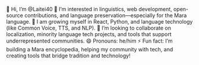 👋 Hi, I’m @Laitei40
👀 I’m interested in linguistics, web development, open-source contributions, and language preservation—especially for the Mara language.
🌱 I am growing myself in React, Python, and language technology (like Common Voice, TTS, and NLP).
💞️ I’m looking to collaborate on localization, minority language tech projects, and tools that support underrepresented communities.
😄 Pronouns: he/him
⚡ Fun fact: I’m building a Mara encyclopedia, helping my community with tech, and creating tools that bridge tradition and technology!

<!---
Laitei40/Laitei40 is a ✨ special ✨ repository because its `README.md` (this file) appears on your GitHub profile.
You can click the Preview link to take a look at your changes.
--->
